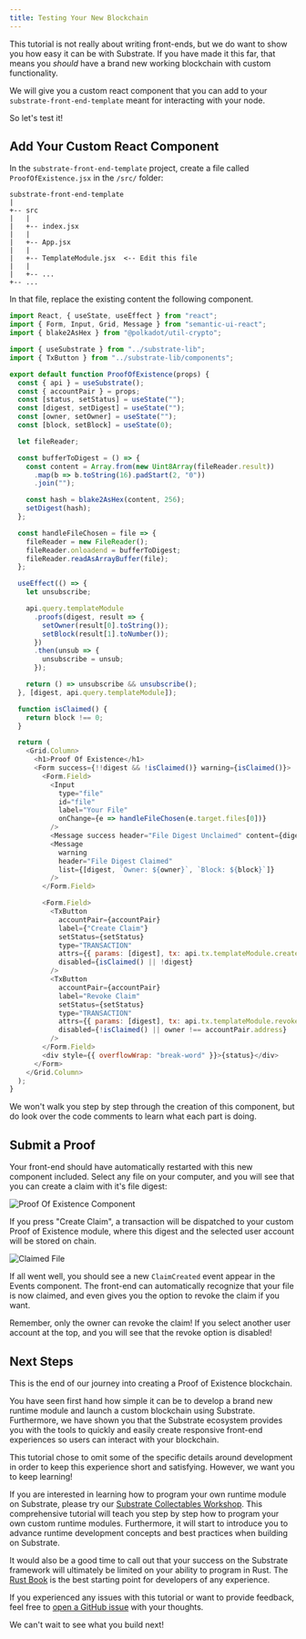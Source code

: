 ```yaml
---
title: Testing Your New Blockchain
---
```


This tutorial is not really about writing front-ends, but we do want to show you
how easy it can be with Substrate. If you have made it this far, that means you
_should_ have a brand new working blockchain with custom functionality.

We will give you a custom react component that you can add to your
`substrate-front-end-template` meant for interacting with your node.

So let's test it!

## Add Your Custom React Component

In the `substrate-front-end-template` project, create a file called
`ProofOfExistence.jsx` in the `/src/` folder:

```
substrate-front-end-template
|
+-- src
|   |
|   +-- index.jsx
|   |
|   +-- App.jsx 
|   |
|   +-- TemplateModule.jsx  <-- Edit this file
|   |
|   +-- ...
+-- ...
```

In that file, replace the existing content the following component.

```js
import React, { useState, useEffect } from "react";
import { Form, Input, Grid, Message } from "semantic-ui-react";
import { blake2AsHex } from "@polkadot/util-crypto";

import { useSubstrate } from "../substrate-lib";
import { TxButton } from "../substrate-lib/components";

export default function ProofOfExistence(props) {
  const { api } = useSubstrate();
  const { accountPair } = props;
  const [status, setStatus] = useState("");
  const [digest, setDigest] = useState("");
  const [owner, setOwner] = useState("");
  const [block, setBlock] = useState(0);

  let fileReader;

  const bufferToDigest = () => {
    const content = Array.from(new Uint8Array(fileReader.result))
      .map(b => b.toString(16).padStart(2, "0"))
      .join("");

    const hash = blake2AsHex(content, 256);
    setDigest(hash);
  };

  const handleFileChosen = file => {
    fileReader = new FileReader();
    fileReader.onloadend = bufferToDigest;
    fileReader.readAsArrayBuffer(file);
  };

  useEffect(() => {
    let unsubscribe;

    api.query.templateModule
      .proofs(digest, result => {
        setOwner(result[0].toString());
        setBlock(result[1].toNumber());
      })
      .then(unsub => {
        unsubscribe = unsub;
      });

    return () => unsubscribe && unsubscribe();
  }, [digest, api.query.templateModule]);

  function isClaimed() {
    return block !== 0;
  }

  return (
    <Grid.Column>
      <h1>Proof Of Existence</h1>
      <Form success={!!digest && !isClaimed()} warning={isClaimed()}>
        <Form.Field>
          <Input
            type="file"
            id="file"
            label="Your File"
            onChange={e => handleFileChosen(e.target.files[0])}
          />
          <Message success header="File Digest Unclaimed" content={digest} />
          <Message
            warning
            header="File Digest Claimed"
            list={[digest, `Owner: ${owner}`, `Block: ${block}`]}
          />
        </Form.Field>

        <Form.Field>
          <TxButton
            accountPair={accountPair}
            label={"Create Claim"}
            setStatus={setStatus}
            type="TRANSACTION"
            attrs={{ params: [digest], tx: api.tx.templateModule.createClaim }}
            disabled={isClaimed() || !digest}
          />
          <TxButton
            accountPair={accountPair}
            label="Revoke Claim"
            setStatus={setStatus}
            type="TRANSACTION"
            attrs={{ params: [digest], tx: api.tx.templateModule.revokeClaim }}
            disabled={!isClaimed() || owner !== accountPair.address}
          />
        </Form.Field>
        <div style={{ overflowWrap: "break-word" }}>{status}</div>
      </Form>
    </Grid.Column>
  );
}
```

We won't walk you step by step through the creation of this component, but do
look over the code comments to learn what each part is doing.

## Submit a Proof

Your front-end should have automatically restarted with this new component
included. Select any file on your computer, and you will see that you can create a claim
with it's file digest:

![Proof Of Existence Component](assets/poe-component.png)

If you press "Create Claim", a transaction will be dispatched to your custom
Proof of Existence module, where this digest and the selected user account will
be stored on chain.

![Claimed File](assets/poe-claimed.png)

If all went well, you should see a new `ClaimCreated` event appear in the Events
component. The front-end can automatically recognize that your file is now
claimed, and even gives you the option to revoke the claim if you want.

Remember, only the owner can revoke the claim! If you select another user
account at the top, and you will see that the revoke option is disabled!

## Next Steps

This is the end of our journey into creating a Proof of Existence blockchain.

You have seen first hand how simple it can be to develop a brand new runtime
module and launch a custom blockchain using Substrate. Furthermore, we have
shown you that the Substrate ecosystem provides you with the tools to quickly
and easily create responsive front-end experiences so users can interact with
your blockchain.

This tutorial chose to omit some of the specific details around development in
order to keep this experience short and satisfying. However, we want you to keep
learning!

If you are interested in learning how to program your own runtime module on
Substrate, please try our [Substrate Collectables
Workshop](https://substrate.dev/substrate-collectables-workshop/). This
comprehensive tutorial will teach you step by step how to program your own
custom runtime modules. Furthermore, it will start to introduce you to advance
runtime development concepts and best practices when building on Substrate.

It would also be a good time to call out that your success on the Substrate
framework will ultimately be limited on your ability to program in Rust. The
[Rust Book](https://doc.rust-lang.org/book/) is the best starting point for
developers of any experience.

If you experienced any issues with this tutorial or want to provide feedback,
feel free to [open a GitHub
issue](https://github.com/substrate-developer-hub/substrate-developer-hub.github.io/issues/new)
with your thoughts.

We can't wait to see what you build next!

